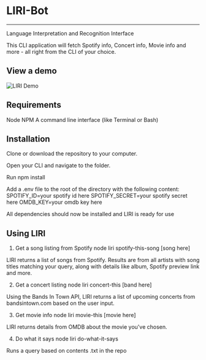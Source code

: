 # LIRI-Bot
-----
Language Interpretation and Recognition Interface


This CLI application will fetch Spotify info, Concert info, Movie info and more - all right from the CLI of your choice.

View a demo 
----
![LIRI Demo](github.com/zmatthews33/LIRI-Bot/master/liri.png)


Requirements
-----
Node
NPM
A command line interface (like Terminal or Bash)

Installation
----
Clone or download the repository to your computer.

Open your CLI and navigate to the folder.

Run npm install

Add a .env file to the root of the directory with the following content:
SPOTIFY_ID=your spotify id here
SPOTIFY_SECRET=your spotify secret here
OMDB_KEY=your omdb key here

All dependencies should now be installed and LIRI is ready for use

Using LIRI
----
1. Get a song listing from Spotify
node liri spotify-this-song [song here]

LIRI returns a list of songs from Spotify. Results are from all artists with song titles matching your query, along with details like album, Spotify preview link and more.

2. Get a concert listing
node liri concert-this [band here]

Using the Bands In Town API, LIRI returns a list of upcoming concerts from bandsintown.com based on the user input.

3. Get movie info
node liri movie-this [movie here]

LIRI returns details from OMDB about the movie you've chosen.

4. Do what it says
node liri do-what-it-says

Runs a query based on contents .txt in the repo
